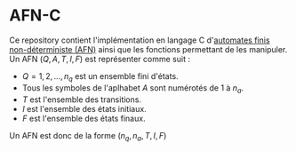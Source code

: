 # AFN-C
Ce repository contient l'implémentation en langage C d'[automates finis non-déterministe (AFN)](https://fr.wikipedia.org/wiki/Automate_fini_non_déterministe) ainsi que les fonctions permettant de les manipuler.
Un AFN $(Q,A,T,I,F)$ est représenter comme suit :
*   $Q = {1, 2, ..., n_q}$ est un ensemble fini d'états.
*   Tous les symboles de l'aplhabet $A$ sont numérotés de 1 à $n_a$.
*   $T$ est l'ensemble des transitions.
*   $I$ est l'ensemble des états initiaux.
*   $F$ est l'ensemble des états finaux.

Un AFN est donc de la forme $(n_q,n_a,T,I,F)$
